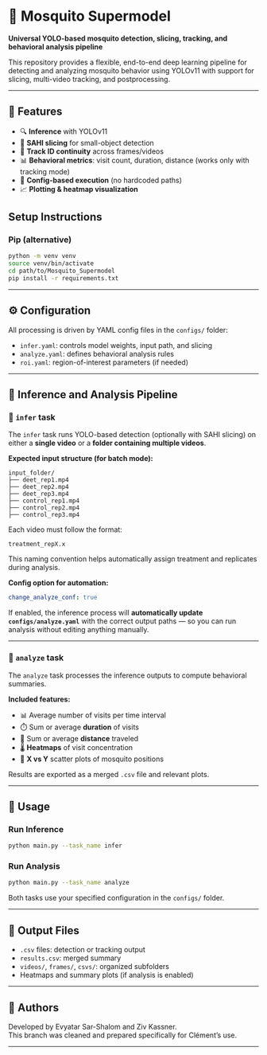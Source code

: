 # 🦟 Mosquito Supermodel

**Universal YOLO-based mosquito detection, slicing, tracking, and behavioral analysis pipeline**

This repository provides a flexible, end-to-end deep learning pipeline for detecting and analyzing mosquito behavior using YOLOv11 with support for slicing, multi-video tracking, and postprocessing.

---

## 🚀 Features

- 🔍 **Inference** with YOLOv11
- 🧩 **SAHI slicing** for small-object detection
- 🧠 **Track ID continuity** across frames/videos
- 📊 **Behavioral metrics**: visit count, duration, distance (works only with tracking mode)
- 📁 **Config-based execution** (no hardcoded paths)
- 📈 **Plotting & heatmap visualization**


## Setup Instructions


###  Pip (alternative)
```bash
python -m venv venv
source venv/bin/activate
cd path/to/Mosquito_Supermodel
pip install -r requirements.txt
```

---

## ⚙️ Configuration

All processing is driven by YAML config files in the `configs/` folder:

- `infer.yaml`: controls model weights, input path, and slicing
- `analyze.yaml`: defines behavioral analysis rules
- `roi.yaml`: region-of-interest parameters (if needed)

---

## 🧠 Inference and Analysis Pipeline

### 🔹 `infer` task

The `infer` task runs YOLO-based detection (optionally with SAHI slicing) on either a **single video** or a **folder containing multiple videos**.

**Expected input structure (for batch mode):**
```
input_folder/
├── deet_rep1.mp4
├── deet_rep2.mp4
├── deet_rep3.mp4
├── control_rep1.mp4
├── control_rep2.mp4
├── control_rep3.mp4
```

Each video must follow the format:
```
treatment_repX.x
```

This naming convention helps automatically assign treatment and replicates during analysis.

**Config option for automation:**
```yaml
change_analyze_conf: true
```

If enabled, the inference process will **automatically update `configs/analyze.yaml`** with the correct output paths — so you can run analysis without editing anything manually.

---

### 🔹 `analyze` task

The `analyze` task processes the inference outputs to compute behavioral summaries.

**Included features:**

- 📊 Average number of visits per time interval
- ⏱️ Sum or average **duration** of visits
- 📏 Sum or average **distance** traveled
- 🌡️ **Heatmaps** of visit concentration
- 🔁 **X vs Y** scatter plots of mosquito positions

Results are exported as a merged `.csv` file and relevant plots.

---

## 🧠 Usage

### Run Inference
```bash
python main.py --task_name infer
```

### Run Analysis
```bash
python main.py --task_name analyze
```

Both tasks use your specified configuration in the `configs/` folder.

---

## 📁 Output Files

- `.csv` files: detection or tracking output
- `results.csv`: merged summary
- `videos/`, `frames/`, `csvs/`: organized subfolders
- Heatmaps and summary plots (if analysis is enabled)

---

## 👤 Authors

Developed by Evyatar Sar-Shalom and Ziv Kassner.  
This branch was cleaned and prepared specifically for Clément’s use.

---
